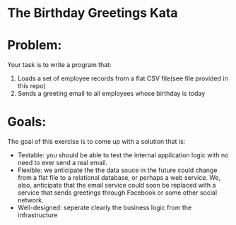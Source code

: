 The Birthday Greetings Kata
=========

Problem:
=========
Your task is to write a program that:
1. Loads a set of employee records from a flat CSV file(see file provided in this repo)
2. Sends a greeting email to all employees whose birthday is today

Goals:
=========
The goal of this exercise is to come up with a solution that is:
  - Testable: you should be able to test the internal application logic with no need to ever send a real email.
  - Flexible: we anticipate the the data souce in the future could change from a flat file to a relational database, or perhaps a web service. We, also, anticipate that the email service could soon be replaced with a service that sends greetings through Facebook or some other social network.
  - Well-designed: seperate clearly the business logic from the infrastructure
